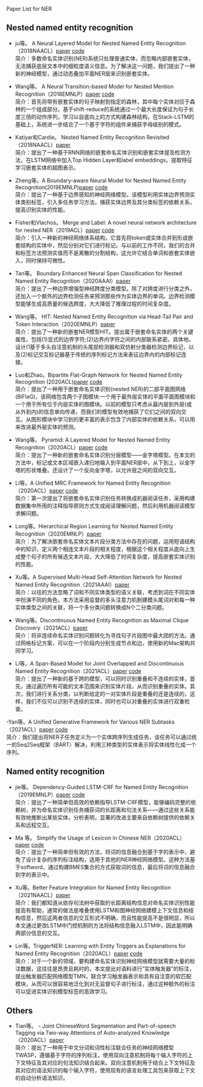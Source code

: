 Paper List for NER

## Nested named entity recognition

- ju等。 A Neural Layered Model for Nested Named Entity Recognition（2018NAACL）[paper](https://www.aclweb.org/anthology/N18-1131/) [code](https://github.com/meizhiju/layered-bilstm-crf)
<br>简介：多数命名实体识别(NER)系统只处理普通实体，而忽略内部嵌套实体，无法捕获底层文本中的细粒度语义信息。为了解决这一问题，我们提出了一种新的神经模型，通过动态叠加平面NER层来识别嵌套实体。

- Wang等。 A Neural Transition-based Model for Nested Mention Recognition（2018EMNLP）[paper](https://www.aclweb.org/anthology/D18-1124/) [code](https://github.com/fishjh2/merge_label)
<br>简介：首先将带有嵌套实体的句子映射到指定的森林，其中每个实体对应于森林的一个组成部分。基于shift-reduce的系统通过一个最大长度保证为句子长度三倍的动作序列，学习以自底向上的方式构建森林结构，在Stack-LSTM的基础上，系统进一步结合了一个基于字符的组件来捕获字母级别的模式。

- Katiyar和Cardie。 Nested Named Entity Recognition Revisited（2018NAACL）[paper](https://www.aclweb.org/anthology/N18-1079/)
<br>简介：提出了一种基于RNN网络的嵌套命名实体识别和嵌套实体提及检测方法，在LSTM网络中加入Top Hidden Layer和label embeddings，提取特征学习嵌套实体的超图表示。

- Zheng等。A Boundary-aware Neural Model for Nested Named Entity Recognition(2019EMNLP)[paper](https://www.aclweb.org/anthology/D19-1034/) [code](https://github.com/thecharm/boundary-aware-nested-ner)
<br>简介：提出了一种基于边界感知的神经网络模型。该模型利用实体边界预测实体类别标签，引入多任务学习方法，捕获实体边界及其分类标签的依赖关系，提高识别实体的性能。

- Fisher和Vlachos。 Merge and Label: A novel neural network architecture for nested NER（2019ACL）[paper](https://www.aclweb.org/anthology/P19-1585.pdf)  [code](https://github.com/fishjh2/merge_label)
<br>简介：引入一种新的神经网络体系结构，它首先将token或实体合并到形成嵌套结构的实体中，然后分别对它们进行标记。与以前的工作不同，我们的合并和标签方法预测实值而不是离散的分割结构，这允许它结合单词和嵌套实体嵌入，同时保持可微性。

- Tan等。 Boundary Enhanced Neural Span Classification for Nested Named Entity Recognition（2020AAAI）[paper](http://www.researchgate.net/publication/342542944_Boundary_Enhanced_Neural_Span_Classification_for_Nested_Named_Entity_Recognition)
<br>简介：提出了一种边界增强型神经跨度分类模型。除了对跨度进行分类之外，还加入一个额外的边界检测任务来预测那些作为实体边界的单词。边界检测模型能够生成高质量的候选跨度，大大降低了推理过程的时间复杂度。

- Wang等。 HIT: Nested Named Entity Recognition via Head-Tail Pair and Token Interaction（2020EMNLP）[paper](https://www.researchgate.net/publication/347234290_HIT_Nested_Named_Entity_Recognition_via_Head-Tail_Pair_and_Token_Interaction)
<br>简介：提出了一种新的嵌套NER模型HIT。提出属于嵌套命名实体的两个关键属性，包括(1)显式的边界字符;(2)边界内字符之间的内部联系紧密。具体地，设计(1基于多头自注意机制的头尾部检测器和双仿射分类器检测边界标记，以及(2)标记交互标记器基于传统的序列标记方法来表征边界内的内部标记连接。

- Luo和Zhao。Bipartite Flat-Graph Network for Nested Named Entity Recognition (2020ACL)[paper](https://www.aclweb.org/anthology/2020.acl-main.571/)  [code](https://github.com/cslydia/BiFlaG)
<br>简介：提出了一种用于嵌套命名实体识别(nested NER)的二部平面图网络(BiFlaG)，该网络包含两个子图模块:一个用于最外层实体的平面平面图模块和一个用于所有位于内层实体的图模块。以前的模型只考虑从最内层到外层(或从外到内)的信息单向传递，而我们的模型有效地捕获了它们之间的双向交互。从图形模块中学习到的更丰富的表示包含了内部实体的依赖关系，可以用来改进最外层实体的预测。

- Wang等。 Pyramid: A Layered Model for Nested Named Entity Recognition（2020ACL）[paper](https://www.aclweb.org/anthology/2020.acl-main.525/) [code](https://github.com/Nicozwy/Pyramid)
<br>简介：提出了一种新的嵌套命名实体识别分层模型——金字塔模型。在本文的方法中，标记或文本区域嵌入递归地输入到平面NER层中，从下到上，以金字塔的形状堆叠。还设计了一个反向金字塔，以允许层之间的双向交互。

- Li等。A Unified MRC Framework for Named Entity Recognition（2020ACL）[paper](https://www.aclweb.org/anthology/2020.acl-main.519/)  [code](https://github.com/ShannonAI/mrc-for-flat-nested-ner)
<br>简介：第一次提出了将嵌套命名实体识别任务转换成机器阅读任务，采用构建数据集中所用的注释指导原则方式生成阅读理解问题，然后利用机器阅读模型求解问题。

- Long等。Hierarchical Region Learning for Nested Named Entity Recognition（2020EMNLP）[paper](https://www.aclweb.org/anthology/2020.findings-emnlp.430/)
<br>简介：为了解决嵌套命名实体文本片段分类方法中存在的问题，运用短语结构中的知识，定义两个相连文本片段的相关程度，根据这个相关程度从底向上生成整个句子的所有候选文本片段，大大降低了时间复杂度，提高嵌套实体识别的性能。

- Xu等。A Supervised Multi-Head Self-Attention Network for Nested Named Entity Recognition（2021AAAI）[paper](https://www.aaai.org/AAAI21Papers/AAAI-6288.XuY.pdf)
<br>简介：以往的方法忽略了词和不同实体类型的语义关联，考虑到词在不同实体中扮演不同的角色，本方法采用监督的多头注意力机制建模头尾词对和每一种实体类型之间的关联，将一个多分类问题转换成N个二分类问题。

- Wang等。Discontinuous Named Entity Recognition as Maximal Clique Discovery（2021ACL）[paper](https://arxiv.org/abs/2106.00218)
<br>简介：将非连续命名实体识别问题转化为寻找句子片段图中最大团的方法。通过网格标记方案，可以在一个阶段内分别生成节点和边，使用新的Mac架构共同学习。

- Li等。A Span-Based Model for Joint Overlapped and Discontinuous Named Entity Recognition（2021ACL）[paper](https://www.researchgate.net/publication/353065282_A_Span-Based_Model_for_Joint_Overlapped_and_Discontinuous_Named_Entity_Recognition) [code]( https://github.com/foxlf823/sodner)
<br>简介：提出了一种新的基于跨的模型，可以同时识别重叠和不连续的实体，首先，通过遍历所有可能的文本范围来识别实体片段，从而识别重叠的实体。其次，我们进行关系分类，以判断给定的一对实体片段是重叠的还是连续的，这样，我们不仅可以识别不连续的实体，同时也可以对重叠的实体进行双重检查。

-Yan等。A Unified Generative Framework for Various NER Subtasks（2021ACL）[paper](https://arxiv.org/abs/2106.01223)  [code]( https://github.com/yhcc/BARTNER)
<br>简介：我们提出将NER子任务定义为一个实体跨序列生成任务，该任务可以通过统一的Seq2Seq框架（BART）解决，利用三种类型的实体表示将实体线性化成一个序列。

## Named entity recognition
- jie等。 Dependency-Guided LSTM-CRF for Named Entity Recognition（2019EMNLP）[paper](https://www.aclweb.org/anthology/D19-1399.pdf)  [code](http://www.statnlp.org/research/information-extraction)
<br>简介：提出了一种简单但高效的依赖指导LSTM-CRF模型，能够编码完整的依赖树，并为命名实体识别任务捕获词的长距离和句法关系——通过这些关系能有效地推断出某些实体。分析表明，显著的改进主要来自依赖树提供的依赖关系和远程交互。

- Ma 等。 Simplify the Usage of Lexicon in Chinese NER（2020ACL）[paper](https://www.researchgate.net/publication/335233357_Simplify_the_Usage_of_Lexicon_in_Chinese_NER)  [code](https://github.com/v-mipeng/LexiconAugmentedNER)
<br>简介：提出了一种简单但有效的方法，将词的信息融合到基于字的表示中，避免了设计复杂的序列标注结构，适用于其他的NER神经网络模型。这种方法基于softword，通过构建BMES集合的方式获取词的信息，最后将词的信息融合到字的表示中。

- Xu等。Better Feature Integration for Named Entity Recognition（2021NAACL）[paper](https://arxiv.org/abs/2104.05316)
<br>简介：我们都知道从依存句法树中获取的长距离结构信息对命名实体识别性能提高有帮助，通常的做法是堆叠使用LSTM和图神经网络建模上下文信息和结构信息，然后这两者信息的交互形式不明确，而且性能提高不是很明显，所以本文通过更改LSTM中门控机制的方法将结构信息融入LSTM中，因此能明确两部分信息的交互。

- Lin等。TriggerNER: Learning with Entity Triggers as Explanations for Named Entity Recognition（2020ACL）[paper](https://www.aclweb.org/anthology/2020.acl-main.752/) [code](http://github.com/INK-USC/TriggerNER)
<br>简介：对于一个新的领域，要构建命名实体识别神经网络模型就需要大量的标注数据，这往往是昂贵且耗时的，本文提出对语料进行“实体触发器”的标注，提出触发器匹配网络模型TMN，联合学习触发器表示和具有自注意的软匹配模块，从而可以很容易地泛化到对无监督句子进行标注，通过这种额外的标注可以促进实体识别模型标签的高效学习。

## Others
- Tian等。 - Joint ChineseWord Segmentation and Part-of-speech Tagging via Two-way Attentions of Auto-analyzed Knowledge（2020ACL）[paper](https://www.aclweb.org/anthology/2020.acl-main.735/)
<br>简介：提出了一种用于中文分词和词性标注联合任务的神经网络模型TWASP，遵循基于字符的序列标注，使用双向注意机制将每个输入字符的上下文特征及其对应的句法知识结合起来。双向注意机制用于结合上下文特征及其对应的语法知识的每个输入字符，使用现有的语言处理工具包来获取上下文的自动分析语法知识。
